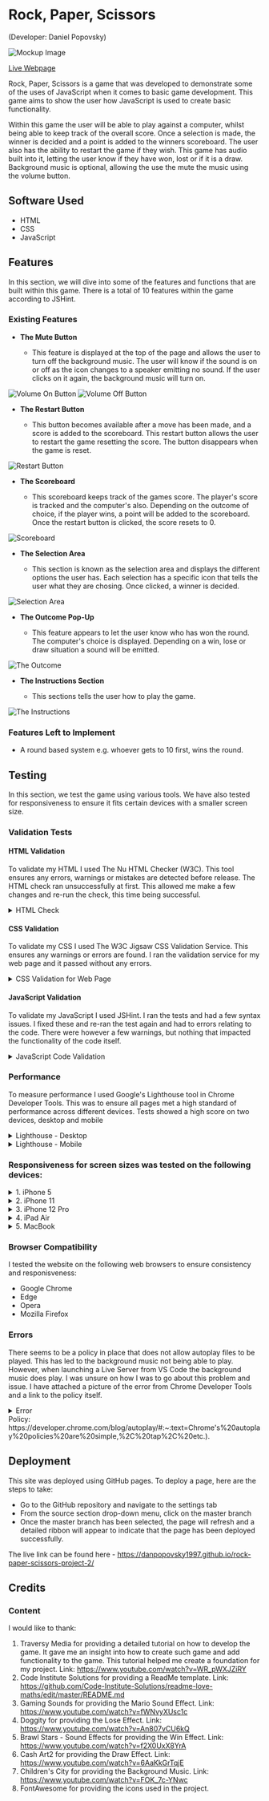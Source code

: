 # Rock, Paper, Scissors
(Developer: Daniel Popovsky)

![Mockup Image](docs/mockup.png)

[Live Webpage](https://danpopovsky1997.github.io/rock-paper-scissors-project-2/)

Rock, Paper, Scissors is a game that was developed to demonstrate some of the uses of JavaScript when it comes to basic game development. This game aims to show the user how JavaScript is used to create basic functionality.

Within this game the user will be able to play against a computer, whilst being able to keep track of the overall score. Once a selection is made, the winner is decided and a point is added to the winners scoreboard. The user also has the ability to restart the game if they wish. This game has audio built into it, letting the user know if they have won, lost or if it is a draw. Background music is optional, allowing the use the mute the music using the volume button.

## Software Used
- HTML
- CSS
- JavaScript

## Features 

In this section, we will dive into some of the features and functions that are built within this game. There is a total of 10 features within the game according to JSHint.

### Existing Features

- __The Mute Button__

  - This feature is displayed at the top of the page and allows the user to turn off the background music. The user will know if the sound is on or off as the icon changes to a speaker emitting no sound. If the user clicks on it again, the background music will turn on.

![Volume On Button](docs/volumeon.PNG)
![Volume Off Button](docs/volumeoff.PNG)

- __The Restart Button__

  - This button becomes available after a move has been made, and a score is added to the scoreboard. This restart button allows the user to restart the game resetting the score. The button disappears when the game is reset.

![Restart Button](docs/restart.PNG)

- __The Scoreboard__

  - This scoreboard keeps track of the games score. The player's score is tracked and the computer's also. Depending on the outcome of choice, if the player wins, a point will be added to the scoreboard. Once the restart button is clicked, the score resets to 0.

![Scoreboard](docs/scoreboard.PNG)

- __The Selection Area__

  - This section is known as the selection area and displays the different options the user has. Each selection has a specific icon that tells the user what they are chosing. Once clicked, a winner is decided.

![Selection Area](docs/selection.PNG)

- __The Outcome Pop-Up__

  - This feature appears to let the user know who has won the round. The computer's choice is displayed. Depending on a win, lose or draw situation a sound will be emitted.

![The Outcome](docs/outcome.PNG)

- __The Instructions Section__

  - This sections tells the user how to play the game.

![The Instructions](docs/instructions.PNG)

### Features Left to Implement

- A round based system e.g. whoever gets to 10 first, wins the round.

## Testing 

In this section, we test the game using various tools. We have also tested for responsiveness to ensure it fits certain devices with a smaller screen size.

### Validation Tests

#### HTML Validation

To validate my HTML I used The Nu HTML Checker (W3C). This tool ensures any errors, warnings or mistakes are detected before release. The HTML check ran unsuccessfully at first. This allowed me make a few changes and re-run the check, this time being successful.

<details><summary>HTML Check</summary>
<img src="docs/htmlcheck.PNG">
</details>

#### CSS Validation
To validate my CSS I used The W3C Jigsaw CSS Validation Service. This ensures any warnings or errors are found. I ran the validation service for my web page and it passed without any errors.

<details><summary>CSS Validation for Web Page</summary>
<img src="docs/csscheck.PNG">
</details>  
  
#### JavaScript Validation
To validate my JavaScript I used JSHint. I ran the tests and had a few syntax issues. I fixed these and re-ran the test again and had to errors relating to the code. There were however a few warnings, but nothing that impacted the functionality of the code itself.

<details><summary>JavaScript Code Validation</summary>
<img src="docs/jscheck.PNG">
</details>    
  
### Performance
To measure performance I used Google's Lighthouse tool in Chrome Developer Tools. This was to ensure all pages met a high standard of performance across different devices. Tests showed a high score on two devices, desktop and mobile

<details><summary>Lighthouse - Desktop</summary>
<img src="docs/lighthouse1.PNG">  
</details>

<details><summary>Lighthouse - Mobile</summary>
<img src="docs/lighthouse2.PNG">  
</details>

### Responsiveness for screen sizes was tested on the following devices:

<details><summary>1. iPhone 5</summary>
<img src="docs/iphone5.png">  
</details>
<details><summary>2. iPhone 11</summary>
<img src="docs/iphone11.png">  
</details>
<details><summary>3. iPhone 12 Pro</summary>
<img src="docs/iphone12pro.png">  
</details>
<details><summary>4. iPad Air</summary>
<img src="docs/ipadair.png">  
</details>
<details><summary>5. MacBook</summary>>
<img src="docs/macbook.png">  
</details>

### Browser Compatibility

I tested the website on the following web browsers to ensure consistency and responisveness:
- Google Chrome
- Edge
- Opera
- Mozilla Firefox

### Errors

There seems to be a policy in place that does not allow autoplay files to be played. This has led to the background music not being able to play. However, when launching a Live Server from VS Code the background music does play. I was unsure on how I was to go about this problem and issue. I have attached a picture of the error from Chrome Developer Tools and a link to the policy itself. 

<details><summary>Error</summary>
<img src="docs/error.PNG">
</details>
Policy: https://developer.chrome.com/blog/autoplay/#:~:text=Chrome's%20autoplay%20policies%20are%20simple,%2C%20tap%2C%20etc.).

## Deployment 

This site was deployed using GitHub pages. To deploy a page, here are the steps to take:
- Go to the GitHub repository and navigate to the settings tab
- From the source section drop-down menu, click on the master branch
- Once the master branch has been selected, the page will refresh and a detailed ribbon will appear to indicate that the page has been deployed successfully.

The live link can be found here - https://danpopovsky1997.github.io/rock-paper-scissors-project-2/

## Credits

### Content

I would like to thank:
1. Traversy Media for providing a detailed tutorial on how to develop the game. It gave me an insight into how to create such game and add functionality to the game. This tutorial helped me create a foundation for my project. Link: https://www.youtube.com/watch?v=WR_pWXJZiRY
2. Code Institute Solutions for providing a ReadMe template. Link: https://github.com/Code-Institute-Solutions/readme-love-maths/edit/master/README.md
3. Gaming Sounds for providing the Mario Sound Effect. Link: https://www.youtube.com/watch?v=fWNvyXUsc1c
4. Doggity for providing the Lose Effect. Link: https://www.youtube.com/watch?v=An807vCU6kQ
5. Brawl Stars - Sound Effects for providing the Win Effect. Link: https://www.youtube.com/watch?v=f2X0UxX8YrA
6. Cash Art2 for providing the Draw Effect. Link: https://www.youtube.com/watch?v=6AaKkGrTqjE
7. Children's City for providing the Background Music. Link: https://www.youtube.com/watch?v=FOK_7c-YNwc
8. FontAwesome for providing the icons used in the project.

